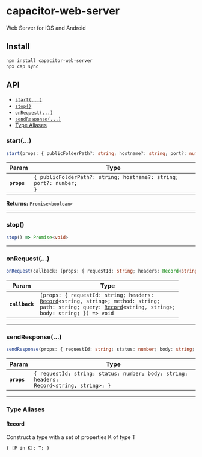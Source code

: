 # capacitor-web-server

Web Server for iOS and Android

## Install

```bash
npm install capacitor-web-server
npx cap sync
```

## API

<docgen-index>

* [`start(...)`](#start)
* [`stop()`](#stop)
* [`onRequest(...)`](#onrequest)
* [`sendResponse(...)`](#sendresponse)
* [Type Aliases](#type-aliases)

</docgen-index>

<docgen-api>
<!--Update the source file JSDoc comments and rerun docgen to update the docs below-->

### start(...)

```typescript
start(props: { publicFolderPath?: string; hostname?: string; port?: number; }) => Promise<boolean>
```

| Param       | Type                                                                          |
| ----------- | ----------------------------------------------------------------------------- |
| **`props`** | <code>{ publicFolderPath?: string; hostname?: string; port?: number; }</code> |

**Returns:** <code>Promise&lt;boolean&gt;</code>

--------------------


### stop()

```typescript
stop() => Promise<void>
```

--------------------


### onRequest(...)

```typescript
onRequest(callback: (props: { requestId: string; headers: Record<string, string>; method: string; path: string; query: Record<string, string>; body: string; }) => void) => Promise<void>
```

| Param          | Type                                                                                                                                                                                                                        |
| -------------- | --------------------------------------------------------------------------------------------------------------------------------------------------------------------------------------------------------------------------- |
| **`callback`** | <code>(props: { requestId: string; headers: <a href="#record">Record</a>&lt;string, string&gt;; method: string; path: string; query: <a href="#record">Record</a>&lt;string, string&gt;; body: string; }) =&gt; void</code> |

--------------------


### sendResponse(...)

```typescript
sendResponse(props: { requestId: string; status: number; body: string; headers: Record<string, string>; }) => Promise<void>
```

| Param       | Type                                                                                                                           |
| ----------- | ------------------------------------------------------------------------------------------------------------------------------ |
| **`props`** | <code>{ requestId: string; status: number; body: string; headers: <a href="#record">Record</a>&lt;string, string&gt;; }</code> |

--------------------


### Type Aliases


#### Record

Construct a type with a set of properties K of type T

<code>{ [P in K]: T; }</code>

</docgen-api>
